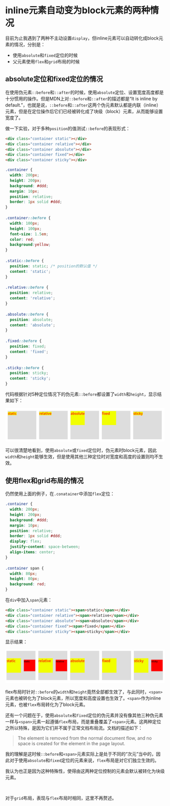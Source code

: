 # inline元素自动变为block元素的两种情况

目前为止我遇到了两种不主动设置`display`，但inline元素可以自动转化成block元素的情况，分别是：

- 使用`absolute`和`fixed`定位的时候
- 父元素使用`flex`和`grid`布局的时候

## absolute定位和fixed定位的情况

在使用伪元素`::before`和`::after`的时候，使用`absolute`定位、设置宽度高度都是十分惯用的操作。但是MDN上对`::before`和`::after`的描述都是“It is inline by default.”，也就是说，`::before`和`::after`这两个伪元素默认都是内联（inline）元素，但是在定位操作后它们已经被转化成了块级（block）元素，从而能够设置宽度了。

做一下实验，对于多种`position`的值测试`::before`的表现形式：

```html HTML
<div class="container static"></div>
<div class="container relative"></div>
<div class="container absolute"></div>
<div class="container fixed"></div>
<div class="container sticky"></div>
```

```css CSS
.container {
  width: 200px;
  height: 200px;
  background: #ddd;
  margin: 10px;
  position: relative;
  border: 1px solid #ddd;
}

.container::before {
  width: 100px;
  height: 100px;
  font-size: 1.5em;
  color: red;
  background:yellow;
}

.static::before {
  position: static; /* position的默认值 */
  content: 'static';
}

.relative::before {
  position: relative;
  content: 'relative';
}

.absolute::before {
  position: absolute;
  content: 'absolute';
}

.fixed::before {
  position: fixed;
  content: 'fixed';
}

.sticky::before {
  position: sticky;
  content: 'sticky';
}
```

代码根据针对5种定位情况下的伪元素`::before`都设置了`width`和`height`，显示结果如下：

![](https://raw.githubusercontent.com/banqinghe/blog/main/images/inline%E5%85%83%E7%B4%A0%E8%87%AA%E5%8A%A8%E5%8F%98%E4%B8%BAblock%E5%85%83%E7%B4%A0%E7%9A%84%E4%B8%A4%E7%A7%8D%E6%83%85%E5%86%B5/5%E7%A7%8D%E5%AE%9A%E4%BD%8D.png)

可以很清楚地看到，使用`absolute`或`fixed`定位时，伪元素时block元素，因此`width`和`height`能够生效，但是使用其他三种定位时对宽度和高度的设置则均不生效。



## 使用flex和grid布局的情况

仍然使用上面的例子，在`.conatainer`中添加`flex`定位：

```css CSS
.container {
  width: 200px;
  height: 200px;
  background: #ddd;
  margin: 10px;
  position: relative;
  border: 1px solid #ddd;
  display: flex;
  justify-content: space-between;
  align-items: center;
}

.container span {
  width: 80px;
  height: 80px;
  background: red;
}
```

在`div`中加入`span`元素：

```html
<div class="container static"><span>static</span></div>
<div class="container relative"><span>relative</span></div>
<div class="container absolute"><span>absolute</span></div>
<div class="container fixed"><span>fixed</span></div>
<div class="container sticky"><span>sticky</span></div>
```

显示结果：

![](https://raw.githubusercontent.com/banqinghe/blog/main/images/inline%E5%85%83%E7%B4%A0%E8%87%AA%E5%8A%A8%E5%8F%98%E4%B8%BAblock%E5%85%83%E7%B4%A0%E7%9A%84%E4%B8%A4%E7%A7%8D%E6%83%85%E5%86%B5/%E4%BD%BF%E7%94%A8flex.png)

flex布局时针对`::before`的`width`和`height`竟然全部都生效了，与此同时，`<span>`元素也被转化为了block元素，所以宽度和高度设置也生效了。`<span>`作为inline元素，也被`flex`布局转化为了block元素。

还有一个问题在于，使用`absolute`和`fixed`定位的伪元素并没有像其他三种伪元素一样与`<span>`元素一起遵循`flex`布局，而是重叠覆盖了`<span>`元素。这两种定位之所以特殊，是因为它们并不属于正常文档布局流。文档的描述如下：

> The element is removed from the normal document flow, and no space is created for the element in the page layout.

我的理解是这时候`::before`和`<span>`元素实际上是处于不同的“次元”当中的，因此对于使用`absolute`和`fixed`定位的元素来说，`flex`布局是对它们独立生效的。

我认为也正是因为这种特殊性，使得由这两种定位控制的元素会默认被转化为块级元素。

<br>

对于`grid`布局，表现与`flex`布局时相同，这里不再赘述。
